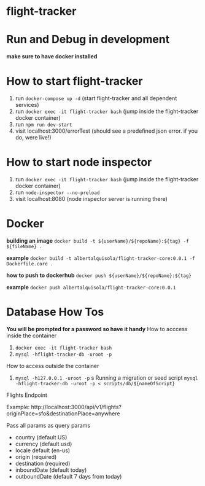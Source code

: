 # flight-tracker

# Run and Debug in development
**make sure to have docker installed**

# How to start flight-tracker
1. run `docker-compose up -d` (start flight-tracker and all dependent services)
2. run `docker exec -it flight-tracker bash` (jump inside the flight-tracker docker container)
3. run `npm run dev-start`
4. visit localhost:3000/errorTest (should see a predefined json error. if you do, were live!)

# How to start node inspector
1. run `docker exec -it flight-tracker bash` (jump inside the flight-tracker docker container)
2. run `node-inspector --no-preload`
3. visit localhost:8080 (node inspector server is running there)

# Docker

**building an image**
`docker build -t ${userName}/${repoName}:${tag} -f ${fileName} .`

**example**
`docker build -t albertalquisola/flight-tracker-core:0.0.1 -f Dockerfile.core .`

**how to push to dockerhub**
`docker push ${userName}/${repoName}:${tag}`

**example**
`docker push albertalquisola/flight-tracker-core:0.0.1`

# Database How Tos
**You will be prompted for a password so have it handy**
How to acccess inside the container
1. `docker exec -it flight-tracker bash`
2. `mysql -hflight-tracker-db -uroot -p`

How to access outside the container
1. `mysql -h127.0.0.1 -uroot -p`
s
Running a migration or seed script
`mysql -hflight-tracker-db -uroot -p < scripts/db/${nameOfScript}`

Flights Endpoint

Example:
http://localhost:3000/api/v1/flights?originPlace=sfo&destinationPlace=anywhere

Pass all params as query params
- country (default US)
- currency (default usd)
- locale default (en-us)
- origin (required)
- destination (required)
- inboundDate (default today)
- outboundDate (default 7 days from today)

